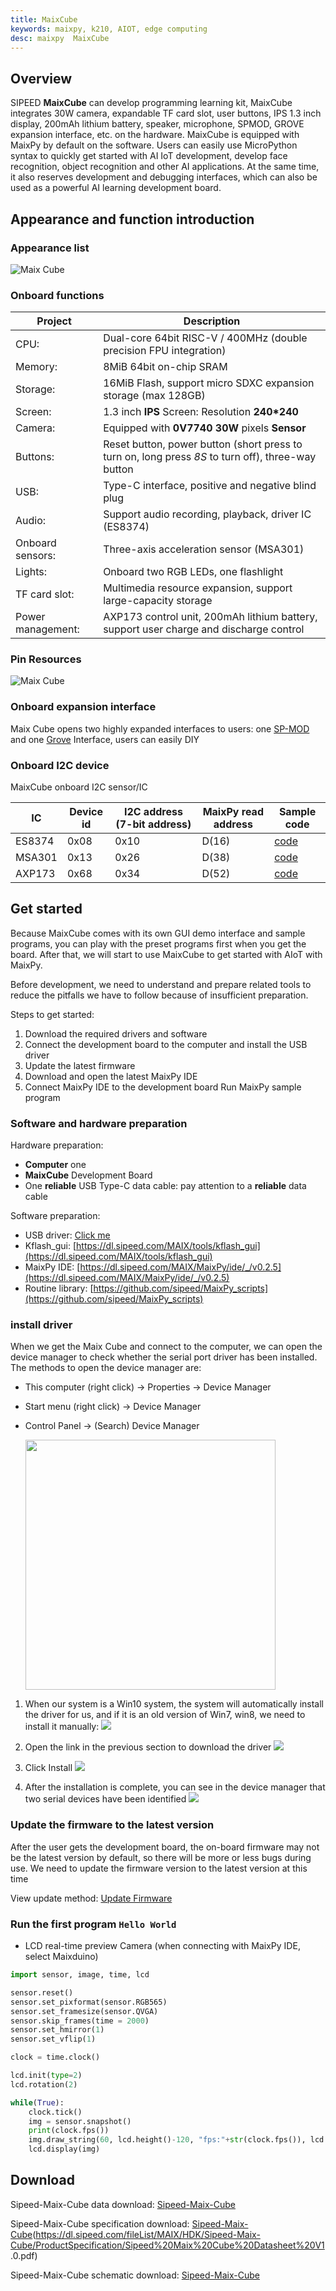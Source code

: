 ```yaml
---
title: MaixCube
keywords: maixpy, k210, AIOT, edge computing
desc: maixpy  MaixCube
---
```



## Overview

  SIPEED **MaixCube** can develop programming learning kit, MaixCube integrates 30W camera, expandable TF card slot, user buttons, IPS 1.3 inch display, 200mAh lithium battery, speaker, microphone, SPMOD, GROVE expansion interface, etc. on the hardware.
  MaixCube is equipped with MaixPy by default on the software. Users can easily use MicroPython syntax to quickly get started with AI IoT development, develop face recognition, object recognition and other AI applications. At the same time, it also reserves development and debugging interfaces, which can also be used as a powerful AI learning development board.

## Appearance and function introduction

### Appearance list

![Maix Cube](../../assets/hardware/maix_cube/maixcube_product_appearance.png)

### Onboard functions

| Project | Description |
| --- | --- |
| CPU: | Dual-core 64bit RISC-V / 400MHz (double precision FPU integration) |
| Memory: | 8MiB 64bit on-chip SRAM |
| Storage: | 16MiB Flash, support micro SDXC expansion storage (max 128GB) |
| Screen: | 1.3 inch **IPS** Screen: Resolution **240*240** |
| Camera: | Equipped with **0V7740** **30W** pixels **Sensor** |
| Buttons: | Reset button, power button (short press to turn on, long press *8S* to turn off), three-way button |
| USB: | Type-C interface, positive and negative blind plug |
| Audio: | Support audio recording, playback, driver IC (ES8374) |
| Onboard sensors: | Three-axis acceleration sensor (MSA301) |
| Lights: | Onboard two RGB LEDs, one flashlight |
| TF card slot: | Multimedia resource expansion, support large-capacity storage |
| Power management: | AXP173 control unit, 200mAh lithium battery, support user charge and discharge control |

### Pin Resources

![Maix Cube](../../assets/hardware/maix_cube/maixcube_resources.png)

### Onboard expansion interface

Maix Cube opens two highly expanded interfaces to users: one [SP-MOD](../modules/sp_mod/README.md) and one [Grove](./../modules/grove/README.md) Interface, users can easily DIY

### Onboard I2C device

MaixCube onboard I2C sensor/IC

| IC     | Device id | I2C address (7-bit address) | MaixPy read address | Sample code |
| ------ | --------- | --------------------------  | ------------------- | ----------- |
| ES8374 | 0x08      | 0x10                        | D(16)               |[code](https://github.com/sipeed/MaixPy_scripts/blob/79a5485ec983e67bb8861305a52418b29e0dc205/modules/others/es8374/es8374.py)|
| MSA301 | 0x13      | 0x26                        | D(38)               |[code](https://github.com/sipeed/MaixPy_scripts/blob/7fea2359a7f0c05f586be915aa8e6112262e0caa/multimedia/gui/maixui/msa301.py)|
| AXP173 | 0x68      | 0x34                        | D(52)               |[code](https://github.com/sipeed/MaixPy_scripts/blob/7fea2359a7f0c05f586be915aa8e6112262e0caa/multimedia/gui/maixui/pmu_axp173.py)| 


## Get started

Because MaixCube comes with its own GUI demo interface and sample programs, you can play with the preset programs first when you get the board.
After that, we will start to use MaixCube to get started with AIoT with MaixPy.

Before development, we need to understand and prepare related tools to reduce the pitfalls we have to follow because of insufficient preparation.

Steps to get started:

1. Download the required drivers and software
2. Connect the development board to the computer and install the USB driver
3. Update the latest firmware
4. Download and open the latest MaixPy IDE
5. Connect MaixPy IDE to the development board Run MaixPy sample program

### Software and hardware preparation

Hardware preparation:

  - **Computer** one
  - **MaixCube** Development Board
  - One **reliable** USB Type-C data cable: pay attention to a **reliable** data cable

Software preparation:

  - USB driver: [Click me](https://dl.sipeed.com/MAIX/tools/ftdi_vcp_driver)
  - Kflash_gui: [https://dl.sipeed.com/MAIX/tools/kflash_gui](https://dl.sipeed.com/MAIX/tools/kflash_gui)
  - MaixPy IDE: [https://dl.sipeed.com/MAIX/MaixPy/ide/_/v0.2.5](https://dl.sipeed.com/MAIX/MaixPy/ide/_/v0.2.5)
  - Routine library: [https://github.com/sipeed/MaixPy_scripts](https://github.com/sipeed/MaixPy_scripts)

###  install driver

When we get the Maix Cube and connect to the computer, we can open the device manager to check whether the serial port driver has been installed. The methods to open the device manager are:
- This computer (right click) -> Properties -> Device Manager
- Start menu (right click) -> Device Manager
- Control Panel -> (Search) Device Manager

  <img src="../../assetcs/../assets/get_started/win_device_1.png" height="400">

1. When our system is a Win10 system, the system will automatically install the driver for us, and if it is an old version of Win7, win8, we need to install it manually:
    ![](../../assetcs/../assets/get_started/win_device_2.png)

1. Open the link in the previous section to download the driver
    ![](../../assetcs/../assets/get_started/win_device_3.png)
1. Click Install
    ![](../../assets/get_started/drives.gif)
1. After the installation is complete, you can see in the device manager that two serial devices have been identified
    ![](../../assetcs/../assets/get_started/win_device_4.png)


### Update the firmware to the latest version

  After the user gets the development board, the on-board firmware may not be the latest version by default, so there will be more or less bugs during use.
  We need to update the firmware version to the latest version at this time

  View update method: [Update Firmware](../get_started/upgrade_maixpy_firmware.md)



### Run the first program `Hello World`


- LCD real-time preview Camera (when connecting with MaixPy IDE, select Maixduino)

```python
import sensor, image, time, lcd

sensor.reset()
sensor.set_pixformat(sensor.RGB565)
sensor.set_framesize(sensor.QVGA)
sensor.skip_frames(time = 2000)
sensor.set_hmirror(1)
sensor.set_vflip(1)

clock = time.clock()

lcd.init(type=2)
lcd.rotation(2)

while(True):
    clock.tick()
    img = sensor.snapshot()
    print(clock.fps())
    img.draw_string(60, lcd.height()-120, "fps:"+str(clock.fps()), lcd.GREEN, scale=2)
    lcd.display(img)

```

## Download

Sipeed-Maix-Cube data download: [Sipeed-Maix-Cube](https://dl.sipeed.com/shareURL/MAIX/HDK/Sipeed-Maix-Cube)

Sipeed-Maix-Cube specification download: [Sipeed-Maix-Cube](https://dl.sipeed.com/fileList/MAIX/HDK/Sipeed-Maix-Cube/ProductSpecification/Sipeed%20Maix%20Cube%20Datasheet%20V1 .0.pdf)

Sipeed-Maix-Cube schematic download: [Sipeed-Maix-Cube][Sipeed-Maix-Cube]

[Sipeed-Maix-Cube]: https://dl.sipeed.com/fileList/MAIX/HDK/Sipeed-Maix-Cube/Maix-Cube-2757/Maix-Cube-2757(Schematic).pdf
